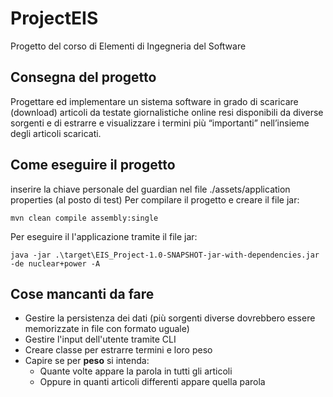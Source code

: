 # ProjectEIS
Progetto del corso di Elementi di Ingegneria del Software
## Consegna del progetto
Progettare ed implementare un sistema software in grado di
scaricare (download) articoli da testate giornalistiche online resi
disponibili da diverse sorgenti e di estrarre e visualizzare i termini
più “importanti” nell’insieme degli articoli scaricati.
## Come eseguire il progetto
inserire la chiave personale del guardian nel file ./assets/application properties (al posto di test)
Per compilare il progetto e creare il file jar:
```
mvn clean compile assembly:single
```
Per eseguire il l'applicazione tramite il file jar:
```
java -jar .\target\EIS_Project-1.0-SNAPSHOT-jar-with-dependencies.jar -de nuclear+power -A
```

## Cose mancanti da fare
 - Gestire la persistenza dei dati (più sorgenti diverse dovrebbero essere memorizzate in file con formato uguale)
 - Gestire l'input dell'utente tramite CLI
 - Creare classe per estrarre termini e loro peso
 - Capire se per **peso** si intenda:
   - Quante volte appare la parola in tutti gli articoli
   - Oppure in quanti articoli differenti appare quella parola
 

